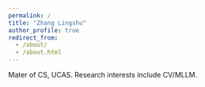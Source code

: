 ```yaml
---
permalink: /
title: "Zhang Lingshu"
author_profile: true
redirect_from: 
  - /about/
  - /about.html
---
```


Mater of CS, UCAS. Research interests include CV/MLLM.<br>

